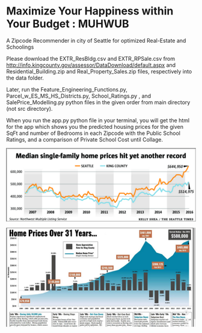 # Maximize Your Happiness within Your Budget : MUHWUB
A Zipcode Recommender in city of Seattle for optimized Real-Estate and Schoolings

Please download the EXTR_ResBldg.csv and EXTR_RPSale.csv from http://info.kingcounty.gov/assessor/DataDownload/default.aspx
and Residential_Building.zip and Real_Property_Sales.zip files, respectively into the data folder.

Later, run the Feature_Engineering_Functions.py, Parcel_w_ES_MS_HS_Districts.py, School_Ratings.py , and SalePrice_Modelling.py python files in the given order from main directory (not src directory).

When you run the app.py python file in your terminal, you will get the html for the app which shows you the predicted housing prices for the given SqFt and number of Bedrooms in each Zipcode with the Public School Ratings, and a comparison of Private School Cost until Collage.

![Seattle_RE_Last10Years](./img/Seattle_RE_Last10Years.png)

![Seattle_Real_Estate_Historical_Data](./img/Seattle_Real_Estate_Historical_Data.png)
